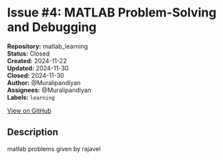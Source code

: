 # Issue #4: MATLAB Problem-Solving and Debugging

**Repository:** matlab_learning  
**Status:** Closed  
**Created:** 2024-11-22  
**Updated:** 2024-11-30  
**Closed:** 2024-11-30  
**Author:** @Muralipandiyan  
**Assignees:** @Muralipandiyan  
**Labels:** `learning`  

[View on GitHub](https://github.com/Simtestlab/matlab_learning/issues/4)

## Description

matlab problems given by rajavel 